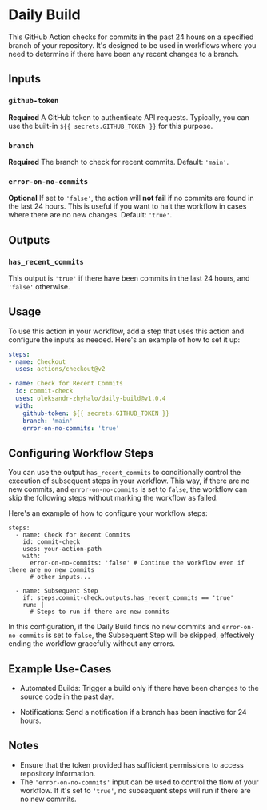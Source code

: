 # Daily Build

This GitHub Action checks for commits in the past 24 hours on a specified branch of your repository. It's designed to be used in workflows where you need to determine if there have been any recent changes to a branch.

## Inputs

### `github-token`

**Required** A GitHub token to authenticate API requests. Typically, you can use the built-in `${{ secrets.GITHUB_TOKEN }}` for this purpose.

### `branch`

**Required** The branch to check for recent commits. Default: `'main'`.

### `error-on-no-commits`

**Optional** If set to `'false'`, the action will **not fail** if no commits are found in the last 24 hours. This is useful if you want to halt the workflow in cases where there are no new changes. Default: `'true'`.

## Outputs

### `has_recent_commits`

This output is `'true'` if there have been commits in the last 24 hours, and `'false'` otherwise.

## Usage

To use this action in your workflow, add a step that uses this action and configure the inputs as needed. Here's an example of how to set it up:

```yaml
steps:
- name: Checkout
  uses: actions/checkout@v2

- name: Check for Recent Commits
  id: commit-check
  uses: oleksandr-zhyhalo/daily-build@v1.0.4
  with:
    github-token: ${{ secrets.GITHUB_TOKEN }}
    branch: 'main'
    error-on-no-commits: 'true'
```

## Configuring Workflow Steps

You can use the output `has_recent_commits` to conditionally control the execution of subsequent steps in your workflow. This way, if there are no new commits, and `error-on-no-commits` is set to `false`, the workflow can skip the following steps without marking the workflow as failed.

Here's an example of how to configure your workflow steps:
```
steps:
  - name: Check for Recent Commits
    id: commit-check
    uses: your-action-path
    with:
      error-on-no-commits: 'false' # Continue the workflow even if there are no new commits
      # other inputs...

  - name: Subsequent Step
    if: steps.commit-check.outputs.has_recent_commits == 'true'
    run: |
      # Steps to run if there are new commits
```

In this configuration, if the Daily Build finds no new commits and `error-on-no-commits` is set to `false`, the Subsequent Step will be skipped, effectively ending the workflow gracefully without any errors.

## Example Use-Cases
* Automated Builds: Trigger a build only if there have been changes to the source code in the past day.

* Notifications: Send a notification if a branch has been inactive for 24 hours.

## Notes

* Ensure that the token provided has sufficient permissions to access repository information.
* The `'error-on-no-commits'` input can be used to control the flow of your workflow. If it's set to `'true'`, no subsequent steps will run if there are no new commits.